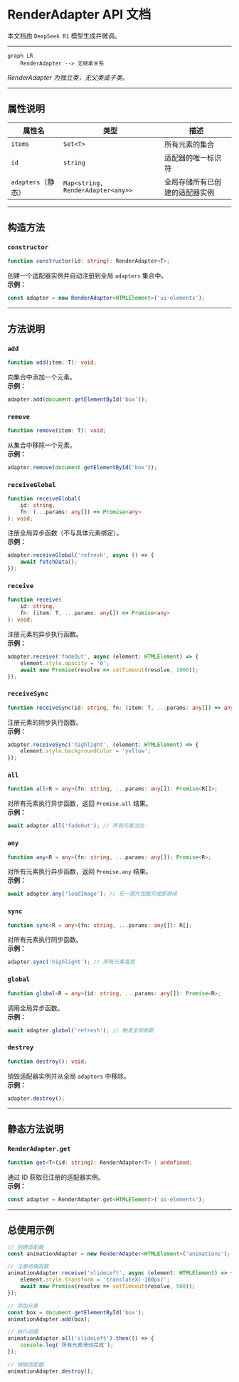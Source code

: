 # RenderAdapter API 文档

本文档由 `DeepSeek R1` 模型生成并微调。

---

```mermaid
graph LR
    RenderAdapter --> 无继承关系
```

_RenderAdapter 为独立类，无父类或子类。_

---

## 属性说明

| 属性名             | 类型                              | 描述                           |
| ------------------ | --------------------------------- | ------------------------------ |
| `items`            | `Set<T>`                          | 所有元素的集合                 |
| `id`               | `string`                          | 适配器的唯一标识符             |
| `adapters`（静态） | `Map<string, RenderAdapter<any>>` | 全局存储所有已创建的适配器实例 |

---

## 构造方法

### `constructor`

```typescript
function constructor(id: string): RenderAdapter<T>;
```

创建一个适配器实例并自动注册到全局 `adapters` 集合中。  
**示例：**

```typescript
const adapter = new RenderAdapter<HTMLElement>('ui-elements');
```

---

## 方法说明

### `add`

```typescript
function add(item: T): void;
```

向集合中添加一个元素。  
**示例：**

```typescript
adapter.add(document.getElementById('box'));
```

### `remove`

```typescript
function remove(item: T): void;
```

从集合中移除一个元素。  
**示例：**

```typescript
adapter.remove(document.getElementById('box'));
```

### `receiveGlobal`

```typescript
function receiveGlobal(
    id: string,
    fn: (...params: any[]) => Promise<any>
): void;
```

注册全局异步函数（不与具体元素绑定）。  
**示例：**

```typescript
adapter.receiveGlobal('refresh', async () => {
    await fetchData();
});
```

### `receive`

```typescript
function receive(
    id: string,
    fn: (item: T, ...params: any[]) => Promise<any>
): void;
```

注册元素的异步执行函数。  
**示例：**

```typescript
adapter.receive('fadeOut', async (element: HTMLElement) => {
    element.style.opacity = '0';
    await new Promise(resolve => setTimeout(resolve, 1000));
});
```

### `receiveSync`

```typescript
function receiveSync(id: string, fn: (item: T, ...params: any[]) => any): void;
```

注册元素的同步执行函数。  
**示例：**

```typescript
adapter.receiveSync('highlight', (element: HTMLElement) => {
    element.style.backgroundColor = 'yellow';
});
```

### `all`

```typescript
function all<R = any>(fn: string, ...params: any[]): Promise<R[]>;
```

对所有元素执行异步函数，返回 `Promise.all` 结果。  
**示例：**

```typescript
await adapter.all('fadeOut'); // 所有元素淡出
```

### `any`

```typescript
function any<R = any>(fn: string, ...params: any[]): Promise<R>;
```

对所有元素执行异步函数，返回 `Promise.any` 结果。  
**示例：**

```typescript
await adapter.any('loadImage'); // 任一图片加载完成即继续
```

### `sync`

```typescript
function sync<R = any>(fn: string, ...params: any[]): R[];
```

对所有元素执行同步函数。  
**示例：**

```typescript
adapter.sync('highlight'); // 所有元素高亮
```

### `global`

```typescript
function global<R = any>(id: string, ...params: any[]): Promise<R>;
```

调用全局异步函数。  
**示例：**

```typescript
await adapter.global('refresh'); // 触发全局刷新
```

### `destroy`

```typescript
function destroy(): void;
```

销毁适配器实例并从全局 `adapters` 中移除。  
**示例：**

```typescript
adapter.destroy();
```

---

## 静态方法说明

### `RenderAdapter.get`

```typescript
function get<T>(id: string): RenderAdapter<T> | undefined;
```

通过 ID 获取已注册的适配器实例。  
**示例：**

```typescript
const adapter = RenderAdapter.get<HTMLElement>('ui-elements');
```

---

## 总使用示例

```typescript
// 创建适配器
const animationAdapter = new RenderAdapter<HTMLElement>('animations');

// 注册动画函数
animationAdapter.receive('slideLeft', async (element: HTMLElement) => {
    element.style.transform = 'translateX(-100px)';
    await new Promise(resolve => setTimeout(resolve, 500));
});

// 添加元素
const box = document.getElementById('box');
animationAdapter.add(box);

// 执行动画
animationAdapter.all('slideLeft').then(() => {
    console.log('所有元素滑动完成');
});

// 销毁适配器
animationAdapter.destroy();
```
